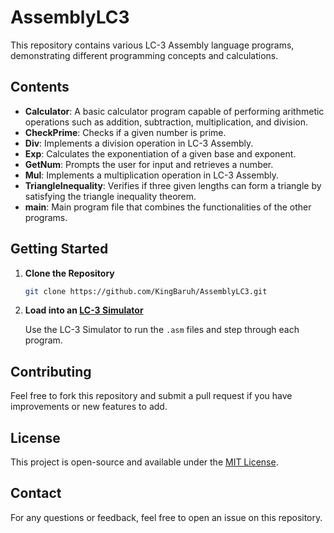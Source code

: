 # AssemblyLC3

This repository contains various LC-3 Assembly language programs, demonstrating different programming concepts and calculations.

## Contents

- **Calculator**: A basic calculator program capable of performing arithmetic operations such as addition, subtraction, multiplication, and division.
- **CheckPrime**: Checks if a given number is prime.
- **Div**: Implements a division operation in LC-3 Assembly.
- **Exp**: Calculates the exponentiation of a given base and exponent.
- **GetNum**: Prompts the user for input and retrieves a number.
- **Mul**: Implements a multiplication operation in LC-3 Assembly.
- **TriangleInequality**: Verifies if three given lengths can form a triangle by satisfying the triangle inequality theorem.
- **main**: Main program file that combines the functionalities of the other programs.

## Getting Started

1. **Clone the Repository**
   ```bash
   git clone https://github.com/KingBaruh/AssemblyLC3.git
2. **Load into an [LC-3 Simulator](https://highered.mheducation.com/sites/0072467509/student_view0/lc-3_simulator.html)**  

   Use the LC-3 Simulator to run the `.asm` files and step through each program.

## Contributing

Feel free to fork this repository and submit a pull request if you have improvements or new features to add.

## License
This project is open-source and available under the [MIT License](LICENSE).

## Contact
For any questions or feedback, feel free to open an issue on this repository.

